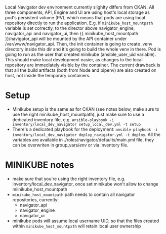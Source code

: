 Local Navigator dev environment currently slighlty differs from CKAN. All three components, API, Engine and UI are using host's local storage as pod's persistent volume (PV), which means that pods are using local repository directly to run the application. E.g. if `minikube_host_mountpath` variable is set correctly, to the director above navigator_engine, navigator_api and navigator_ui, then {{ minikube_host_mountpath }}/navigator_api will be mounted by the API container under /var/www/navigator_api. Then, the init container is going to create .venv directory inside this dir and it's going to build the whole venv in there. Pod is going to run as the user that created minikube (ansible_user_uid variable). This should make local development easier, as changes to the local repository are immediately visible by the container. The current drawback is that all the build artifacts (both from Node and pipenv) are also created on host, not inside the temporary containers.


# Setup
* Minikube setup is the same as for CKAN (see notes below, make sure to use the right minikube_host_mountpath), just make sure to use a dedicated inventory file, e.g. `ansible-playbook -i inventory/local_dev_navigator setup_local_dev.yml -t setup`
* There's a dedicated playbook for the deployment: `ansible-playbook -i inventory/local_dev_navigator deploy_navigator.yml -t deploy`. All the variables are available in ./roles/navigator/defaults/main.yml file, they can be overwriten in group_vars/_env_ or via inventory file.

# MINIKUBE notes
* make sure that you're using the right inventory file, e.g. inventory/local_dev_navigator, once set minikube won't allow to change miinikube_host_mountpath
* `minikube_host_mountpath` path needs to contain all navigator repositories, currently:
  - navigator_api
  - navigator_engine
  - navigator_ui
* minikube pods will assume local username UID, so that the files created within `minikube_host_mountpath` will retain local user ownership


